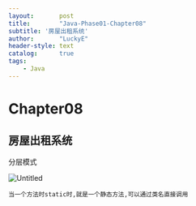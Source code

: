 ```yaml
---
layout:       post
title:        "Java-Phase01-Chapter08"
subtitle: '房屋出租系统'
author:       "LuckyE"
header-style: text
catalog:      true
tags:
    - Java
---
```


# Chapter08

## 房屋出租系统

分层模式

![Untitled]({{site.baseurl}}/img/in-post/2025-03-10-Chapter08/Untitled.png)

`当一个方法时static时,就是一个静态方法,可以通过类名直接调用`

